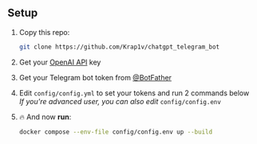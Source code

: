 ## Setup
1. Copy this repo:
   ```bash
   git clone https://github.com/Krap1v/chatgpt_telegram_bot 
   ```
   
2. Get your [OpenAI API](https://openai.com/api/) key

3. Get your Telegram bot token from [@BotFather](https://t.me/BotFather)

4. Edit `config/config.yml` to set your tokens and run 2 commands below \
   *If you're advanced user, you can also edit* `config/config.env`


5. 🔥 And now **run**:
    ```bash
    docker compose --env-file config/config.env up --build
    ```

